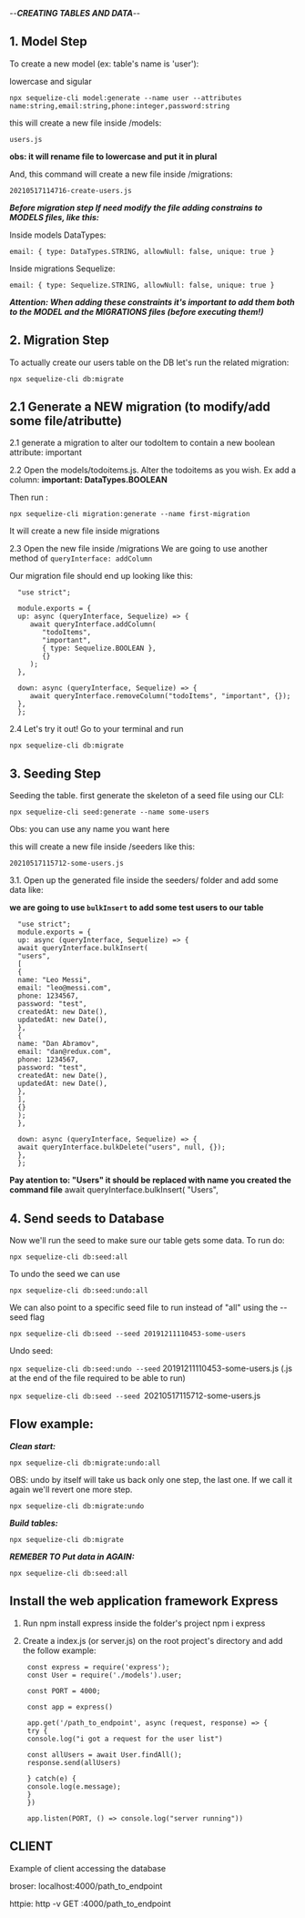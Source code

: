 --**_CREATING TABLES AND DATA_**--

## 1. Model Step

To create a new model (ex: table's name is 'user'):

lowercase and sigular

`npx sequelize-cli model:generate --name user --attributes name:string,email:string,phone:integer,password:string`

this will create a new file inside /models:

`users.js`

**obs: it will rename file to lowercase and put it in plural**

And, this command will create a new file inside /migrations:

`20210517114716-create-users.js`

**_Before migration step If need modify the file adding constrains to MODELS files, like this:_**

Inside models DataTypes:

`email: { type: DataTypes.STRING, allowNull: false, unique: true }`

Inside migrations Sequelize:

`email: { type: Sequelize.STRING, allowNull: false, unique: true }`

**_Attention: When adding these constraints it's important to add them both to the MODEL and the MIGRATIONS files (before executing them!)_**

## 2. Migration Step

To actually create our users table on the DB let's run the related migration:

`npx sequelize-cli db:migrate`

## 2.1 Generate a NEW migration (to modify/add some file/atributte)

2.1 generate a migration to alter our todoItem to contain a new boolean attribute: important

2.2 Open the models/todoitems.js. Alter the todoitems as you wish. Ex add a column: **important: DataTypes.BOOLEAN**

Then run :

`npx sequelize-cli migration:generate --name first-migration`

It will create a new file inside migrations

2.3 Open the new file inside /migrations
We are going to use another method of `queryInterface: addColumn`

Our migration file should end up looking like this:

      "use strict";

      module.exports = {
      up: async (queryInterface, Sequelize) => {
         await queryInterface.addColumn(
            "todoItems",
            "important",
            { type: Sequelize.BOOLEAN },
            {}
         );
      },

      down: async (queryInterface, Sequelize) => {
         await queryInterface.removeColumn("todoItems", "important", {});
      },
      };

2.4 Let's try it out! Go to your terminal and run

`npx sequelize-cli db:migrate`

## 3. Seeding Step

Seeding the table. first generate the skeleton of a seed file using our CLI:

`npx sequelize-cli seed:generate --name some-users`

Obs: you can use any name you want here

this will create a new file inside /seeders like this:

`20210517115712-some-users.js`

3.1. Open up the generated file inside the seeders/ folder and add some data like:

**we are going to use `bulkInsert` to add some test users to our table**

      "use strict";
      module.exports = {
      up: async (queryInterface, Sequelize) => {
      await queryInterface.bulkInsert(
      "users",
      [
      {
      name: "Leo Messi",
      email: "leo@messi.com",
      phone: 1234567,
      password: "test",
      createdAt: new Date(),
      updatedAt: new Date(),
      },
      {
      name: "Dan Abramov",
      email: "dan@redux.com",
      phone: 1234567,
      password: "test",
      createdAt: new Date(),
      updatedAt: new Date(),
      },
      ],
      {}
      );
      },

      down: async (queryInterface, Sequelize) => {
      await queryInterface.bulkDelete("users", null, {});
      },
      };

**Pay atention to: "Users" it should be replaced with name you created the command file**
await queryInterface.bulkInsert(
"Users",

## 4. Send seeds to Database

Now we'll run the seed to make sure our table gets some data. To run do:

`npx sequelize-cli db:seed:all`

To undo the seed we can use

`npx sequelize-cli db:seed:undo:all`

We can also point to a specific seed file to run instead of "all" using the --seed flag

`npx sequelize-cli db:seed --seed 20191211110453-some-users`

Undo seed:

`npx sequelize-cli db:seed:undo --seed` 20191211110453-some-users.js (.js at the end of the file required to be able to run)

`npx sequelize-cli db:seed --seed `20210517115712-some-users.js

## Flow example:

**_Clean start:_**

`npx sequelize-cli db:migrate:undo:all`

OBS: undo by itself will take us back only one step, the last one. If we call it again we'll revert one more step.

`npx sequelize-cli db:migrate:undo`

**_Build tables:_**

`npx sequelize-cli db:migrate`

**_REMEBER TO Put data in AGAIN:_**

`npx sequelize-cli db:seed:all `

## Install the web application framework Express

1.  Run npm install express inside the folder's project
    npm i express

2.  Create a index.js (or server.js) on the root project's directory and add the follow example:

         const express = require('express');
         const User = require('./models').user;

         const PORT = 4000;

         const app = express()

         app.get('/path_to_endpoint', async (request, response) => {
         try {
         console.log("i got a request for the user list")

         const allUsers = await User.findAll();
         response.send(allUsers)

         } catch(e) {
         console.log(e.message);
         }
         })

         app.listen(PORT, () => console.log("server running"))

## CLIENT

Example of client accessing the database

broser: localhost:4000/path_to_endpoint

httpie: http -v GET :4000/path_to_endpoint
